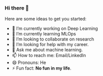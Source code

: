 ### Hi there 👋

<!--
**habiburrahman-mu/habiburrahman-mu** is a ✨ _special_ ✨ repository because its `README.md` (this file) appears on your GitHub profile. 
-->

Here are some ideas to get you started:

- 🔭 I’m currently working on Deep Learning
- 🌱 I’m currently learning MLOps
- 👯 I’m looking to collaborate on research
- 🤔 I’m looking for help with my career.
- 💬 Ask me about machine learning.
- 📫 How to reach me: Email/LinkedIn
- 😄 Pronouns: He
- ⚡ Fun fact: **No fun in my life**.


